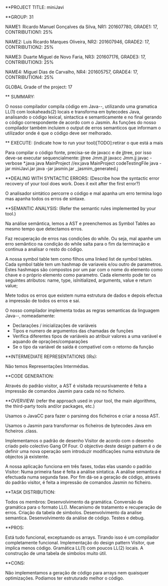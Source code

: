 **PROJECT TITLE: miniJavi

**GROUP: 31


NAME1: Ricardo Manuel Gonçalves da Silva, NR1: 201607780, GRADE1: 17, CONTRIBUTION1: 25%

NAME2: Luis Ricardo Marques Oliveira, NR2: 201607946, GRADE2: 17, CONTRIBUTION2: 25%

NAME3: Duarte Miguel de Novo Faria, NR3: 201607176, GRADE3: 17, CONTRIBUTION3: 25%

NAME4: Miguel Dias de Carvalho, NR4: 201605757, GRADE4: 17, CONTRIBUTION4: 25%


GLOBAL Grade of the project: 17



** SUMMARY:

O nosso compilador compila código em Java--, utilizando uma gramatica LL(1) com lookaheads(2) locais e transforma em bytecodes Java, analisando o código lexical, sintactica e semanticamente e no final gerando o código correspondente de acordo  com o Jasmin.
As funções do nosso compilador também incluiem o output de erros semanticos que informam o utilizador onde é que o código deve ser melhorado.

** EXECUTE: (indicate how to run your tool)[TODO]:retirar o que está a mais

Para compilar o código fonte, precisa-se de javacc e de jjtree, por isso deve-se executar sequencialmente:
jjtree Jmm.jjt
javacc Jmm.jj
javac -verbose *.java
java MainProject <filename> //ex:java MainProject codeTestingFile
java -jar miniJavi.jar <filename> 
java -jar jasmin.jar _jasmim_generated.j


**DEALING WITH SYNTACTIC ERRORS: (Describe how the syntactic error recovery of your tool does work. Does it exit after the first error?)

O analisador sintático percorre o código e mal apanha um erro termina logo mas apanha todos os erros de sintaxe. 


**SEMANTIC ANALYSIS: (Refer the semantic rules implemented by your tool.)

Na análise semântica, lemos a AST e preenchemos as Symbol Tables ao mesmo tempo que detectamos erros.

Faz recuperação de erros nas condições do while. Ou seja, mal apanhe um erro semântico na condição do while salta para o fim da terminação e continua a analisar o resto do código.

A nossa symbol table tem como filhos uma linked list de symbol tables. Cada symbol table tem um hashmap de variaveis e/ou outro de parametros.
Estes hashmaps são compostos por um par com o nome do elemento como chave e o próprio elemento como parametro. Cada elemento pode ter os seguintes atributos: name, type, isInitialized, arguments, value e return value;

Mete todos os erros que existem numa estrutura de dados e depois efectua a impressão de todos os erros e sai.

O nosso compilador implementa todas as regras semanticas da linguagem Java--, nomeadamente:
 - Declarações /  inicializações de variáveis
 - Tipos e numero de argumentos das chamadas de funções
 - Verifica diferentes tipos de variáveis ao atribuir valores a uma variável e aquando de oprações/comparações
 - Se o tipo da variável de saída é compatível com o retorno da função


**INTERMEDIATE REPRESENTATIONS (IRs): 

Não temos Representações Intermédias.


**CODE GENERATION: 

Através do padrão visitor, a AST é visitada recuursivamente é feita a impressão de comandos Jasmin para cada nó no ficheiro.


**OVERVIEW: (refer the approach used in your tool, the main algorithms, the third-party tools and/or packages, etc.)

Usamos o JavaCC para fazer o parsinng dos ficheiros e criar a nossa AST.

Usamos o Jasmin para transformar os ficheiros de bytecodes Java em ficheiros .class.

Implementamos o padrão de desenho Visitor de acordo com o desenho criado pelo colectivo Gang Of Four.
O objectivo deste design pattern é o de definir uma nova operação sem introduzir modificações numa estrutura de objectos já existente.


A nossa aplicação funciona em três fases, todas elas usando o padrão Visitor:
Numa primeira fase é feita a análise sintatica.
A análise semantica é efectuada numa segunda fase.
Por fim dá-se a geração de código, através do padrão visitor, é feita a impressão de comandos Jasmin no ficheiro.


**TASK DISTRIBUTION: 

Todos os membros:
Desenvolvimento da gramática. Conversão da gramática para o formato LL(). Mecanismo de tratamento e recuperação de erros.
Criação da tabela de simbolos. Desenvolvimento da analise semantica. Desenvolvimento da análise de código. Testes e debug.


**PROS:

Está tudo funcional, exceptuando os arrays. Tirando isso é um compilador completamente funcional. Implementação do design pattern Visitor, que implica menos código. Gramática LL(1) com poucos LL(2) locais.
A construção de uma tabela de simbolos muito útil.


**CONS:

Não implementamos a geração de código para arrays nem quaisquer optimizações. Podiamos ter estruturado melhor o código.
